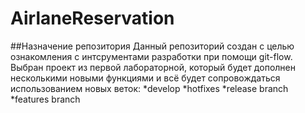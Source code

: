 # AirlaneReservation

##Назначение репозитория
Данный репозиторий создан с целью ознакомления с интсрументами разработки при помощи git-flow. Выбран проект из первой лабораторной,
который будет дополнен несколькими новыми функциями и всё будет сопровождаться использованием новых веток:
*develop
*hotfixes
*release branch
*features branch
